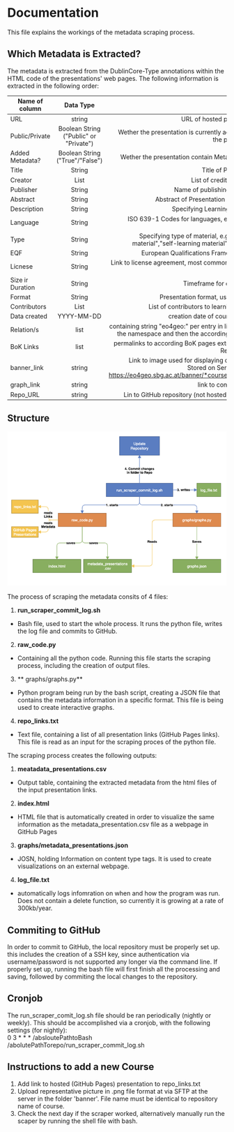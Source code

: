 # Documentation  
This file explains the workings of the metadata scraping process.

## Which Metadata is Extracted?
The metadata is extracted from the DublinCore-Type annotations within the HTML code of the presentations' web pages. The following information is extracted in the following order:  

| Name of column        | Data Type           | Info  |
| ------------- |:-------------:| -----:|
| URL      | string | URL of hosted presentation |
| Public/Private  | Boolean String ("Public" or "Private")      |   Wether the presentation is currently accesible for the public or not |
| Added Metadata? | Boolean String ("True"/"False")      |   Wether the presentation contain Metadata or not |
|Title|String|Title of Presentation|
|Creator|List|List of credited creators|
|Publisher|String|Name of publishing institution|
|Abstract|String|Abstract of Presentation - Summary|
|Description|String|Specifying Learning outcomes|
|Language|String|ISO 639-1 Codes for languages, e.g. "EN" for english|
|Type|String|Specifying type of material, e.g. "teaching material","self-learning material", "webinar"|
|EQF|String|European Qualifications Framework code|
|Licnese|String|Link to license agreement, most commonly CC-BY-SA|
|Size ir Duration|String|Timeframe for coursework|
|Format|String|Presentation format, usually "html"|
|Contributors|List|List of contributors to learning material|
|Data created|YYYY-MM-DD|creation date of course material|
|Relation/s|list|containing string "eo4geo:" per entry in list to define the namespace and then the according BoK Code|
|BoK Links|list|permalinks to according BoK pages extracted from Relation/s tag|
|banner_link|string|Link to image used for displaying course tiles. Stored on Server, format: https://eo4geo.sbg.ac.at/banner/*course_title*/.png|
|graph_link|string|link to concept charts|
|Repo_URL|string|Lin to GitHub repository (not hosted pages link)|

## Structure  

![Structure Image](/documentation/scraper_schema.png?raw=True "Schema")

The process of scraping the metadata consits of 4 files:
1. **run_scraper_commit_log.sh**
  * Bash file, used to start the whole process. It runs the python file, writes the log file and commits to GitHub.
2. **raw_code.py**
  * Containing all the python code. Running this file starts the scraping process, including the creation of output files.
3. ** graphs/graphs.py**
  * Python program being run by the bash script, creating a JSON file that contains the metadata information in a specific format. This file is being used to create interactive graphs.
4. **repo_links.txt**
  * Text file, containing a list of all presentation links (GitHub Pages links). This file is read as an input for the scraping proces of the python file.
  
The scraping process creates the following outputs:
1. **meatadata_presentations.csv**
  * Output table, containing the extracted metadata from the html files of the input presentation links.
2. **index.html**
  * HTML file that is automatically created in order to visualize the same information as the metadata_presentation.csv file as a webpage in GitHub Pages
3. **graphs/metadata_presentations.json**
  * JOSN, holding Information on content type tags. It is used to create visualizations on an external webpage.
4. **log_file.txt**
  * automatically logs infomration on when and how the program was run. Does not contain a delete function, so currently it is growing at a rate of 300kb/year.

## Commiting to GitHub
In order to commit to GitHub, the local repository must be properly set up. this includes the creation of a SSH key, since authentication via username/password is not supported any longer via the command line. If properly set up, running the bash file will first finish all the processing and saving, followed by commiting the local changes to the repository. 

## Cronjob
The run_scraper_comit_log.sh file should be ran periodically (nightly or weekly). This should be accomplished via a cronjob, with the following settings (for nightly):  
0 3 * * * /absloutePathtoBash /abolutePathTorepo/run_scraper_commit_log.sh

## Instructions to add a new Course
1. Add link to hosted (GitHub Pages) presentation to repo_links.txt
2. Upload representative picture in .png file format at via SFTP at the server in the folder 'banner'. File name must be identical to repository name of course.
3. Check the next day if the scraper worked, alternatively manually run the scaper by running the shell file with bash.
